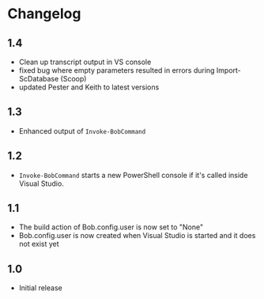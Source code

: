 # Changelog

## 1.4
* Clean up transcript output in VS console
* fixed bug where empty parameters resulted in errors during Import-ScDatabase (Scoop)
* updated Pester and Keith to latest versions

## 1.3
* Enhanced output of `Invoke-BobCommand` 

## 1.2
* `Invoke-BobCommand` starts a new PowerShell console if it's called inside Visual Studio.

## 1.1
* The build action of Bob.config.user is now set to "None"
* Bob.config.user is now created when Visual Studio is started and it does not exist yet

## 1.0
* Initial release
